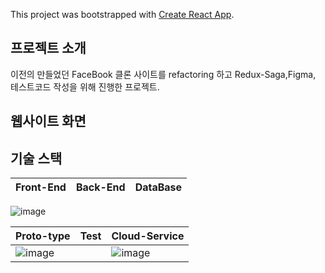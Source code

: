 This project was bootstrapped with [Create React App](https://github.com/facebook/create-react-app).

## 프로젝트 소개

이전의 만들었던 FaceBook 클론 사이트를 refactoring 하고 Redux-Saga,Figma, 테스트코드 작성을 위해 진행한 프로젝트.

## 웹사이트 화면


## 기술 스택
Front-End | Back-End | DataBase
----| ----| ----|
![image](https://user-images.githubusercontent.com/54930248/86572542-0bb75380-bfae-11ea-880a-74f533120121.png)


Proto-type | Test | Cloud-Service
----| ----| ----|
![image](https://encrypted-tbn0.gstatic.com/images?q=tbn%3AANd9GcQpllvO9KSl49BWp4N-DBeZ--eIqUd01Oqg8g&usqp=CAU) | | ![image](https://user-images.githubusercontent.com/54930248/86572669-33a6b700-bfae-11ea-8090-238e7be8f0be.png) |
